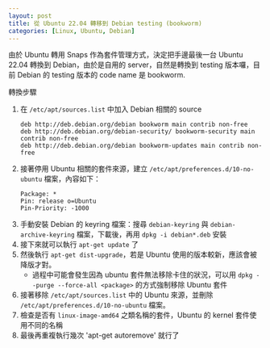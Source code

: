 ```yaml
---
layout: post
title: 從 Ubuntu 22.04 轉移到 Debian testing (bookworm)
categories: [Linux, Ubuntu, Debian]
---
```


由於 Ubuntu 轉用 Snaps 作為套件管理方式，決定把手邊最後一台 Ubuntu 22.04 轉換到 Debian，由於是自用的 server，自然是轉換到
testing 版本囉，目前 Debian 的 testing 版本的 code name 是 bookworm. 

轉換步驟

1. 在 `/etc/apt/sources.list` 中加入 Debian 相關的 source
   ```
   deb http://deb.debian.org/debian bookworm main contrib non-free
   deb http://deb.debian.org/debian-security/ bookworm-security main contrib non-free 
   deb http://deb.debian.org/debian bookworm-updates main contrib non-free
   ```
2. 接著停用 Ubuntu 相關的套件來源，建立 `/etc/apt/preferences.d/10-no-ubuntu` 檔案，內容如下：
   ```
   Package: *
   Pin: release o=Ubuntu
   Pin-Priority: -1000
   ```
3. 手動安裝 Debian 的 keyring 檔案：搜尋 `debian-keyring` 與 `debian-archive-keyring` 檔案，下載後，再用 `dpkg -i debian*.deb` 安裝
4. 接下來就可以執行 `apt-get update` 了
5. 然後執行 `apt-get dist-upgrade`，若是 Ubuntu 使用的版本較新，應該會被降版才對。
   - 過程中可能會發生因為 ubuntu 套件無法移除卡住的狀況，可以用 `dpkg --purge --force-all <package>` 的方式強制移除 Ubuntu 套件
6. 接著移除 `/etc/apt/sources.list` 中的 Ubuntu 來源，並刪除 `/etc/apt/preferences.d/10-no-ubuntu` 檔案。
7. 檢查是否有 `linux-image-amd64` 之類名稱的套件，Ubuntu 的 kernel 套件使用不同的名稱
8. 最後再重複執行幾次 'apt-get autoremove' 就行了